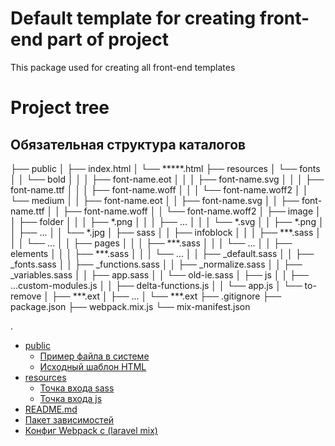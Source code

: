 # Default template for creating front-end part of project
This package used for creating all front-end templates

# Project tree
## Обязательная структура каталогов
├── public
│   ├── index.html
│   └── *****.html
├── resources
│   └── fonts
│   │   └── bold
│   │   │   ├── font-name.eot
│   │   │   ├── font-name.svg
│   │   │   ├── font-name.ttf
│   │   │   ├── font-name.woff
│   │   │   └── font-name.woff2
│   │   └── medium
│   │       ├── font-name.eot
│   │       ├── font-name.svg
│   │       ├── font-name.ttf
│   │       ├── font-name.woff
│   │       └── font-name.woff2
│   ├── image
│   │   ├── folder
│   │   │   ├── *.png
│   │   │   ├──  ...
│   │   │   └── *.svg
│   │   ├── *.png
│   │   ├──  ...
│   │   └── *.jpg
│   ├── sass
│   │   ├── infoblock
│   │   │   ├── ***.sass
│   │   │   └──   ...
│   │   ├── pages
│   │   │   ├── ***.sass
│   │   │   └──   ...
│   │   ├── elements
│   │   │   ├── ***.sass
│   │   │   └──   ...
│   │   ├── _default.sass
│   │   ├── _fonts.sass
│   │   ├── _functions.sass
│   │   ├── _normalize.sass
│   │   ├── _variables.sass
│   │   ├── app.sass
│   │   └── old-ie.sass
│   ├── js
│   │   ├──  ...custom-modules.js
│   │   ├── delta-functions.js
│   │   └── app.js
│   └── to-remove
│       ├── ***.ext
│       ├──  ...
│       └── ***.ext
├── .gitignore
├── package.json
├── webpack.mix.js
└── mix-manifest.json

.
 * [public](./public)
   * [Пример файла в системе](./public/app.blade.php)
   * [Исходный шаблон HTML](./public/index.html)
 * [resources](./resources)
   * [Точка входа sass](./resources/sass/app.sass)
   * [Точка входа js](./resources/js/app.js)
 * [README.md](./README.md)
 * [Пакет зависимостей](./package.json)
 * [Конфиг Webpack с (laravel mix)](./webpack.mix.js)
